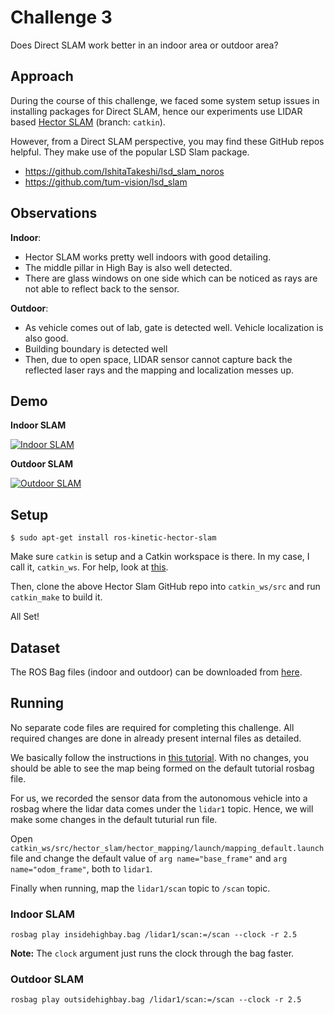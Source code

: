 # Challenge 3

Does Direct SLAM work better in an indoor area or outdoor area?

## Approach

During the course of this challenge, we faced some system setup issues in installing packages for Direct SLAM, hence our experiments use LIDAR based [Hector SLAM](https://github.com/tu-darmstadt-ros-pkg/hector_slam/tree/catkin) (branch: ```catkin```).

However, from a Direct SLAM perspective, you may find these GitHub repos helpful. They make use of the popular LSD Slam package.
* https://github.com/IshitaTakeshi/lsd_slam_noros
* https://github.com/tum-vision/lsd_slam

## Observations

**Indoor**: 
* Hector SLAM works pretty well indoors with good detailing. 
* The middle pillar in High Bay is also well detected. 
* There are glass windows on one side which can be noticed as rays are not able to reflect back to the sensor.

**Outdoor**: 
* As vehicle comes out of lab, gate is detected well. Vehicle localization is also good.
* Building boundary is detected well
* Then, due to open space, LIDAR sensor cannot capture back the reflected laser rays and the mapping and localization messes up.


## Demo

**Indoor SLAM**

[![Indoor SLAM](https://img.youtube.com/vi/ZigVMt5cRA4/0.jpg)](https://www.youtube.com/watch?v=ZigVMt5cRA4)

**Outdoor SLAM**

[![Outdoor SLAM](https://img.youtube.com/vi/_qh8o3lFWdw/0.jpg)](https://www.youtube.com/watch?v=_qh8o3lFWdw)

## Setup

```commandline
$ sudo apt-get install ros-kinetic-hector-slam
```

Make sure ```catkin``` is setup and a Catkin workspace is there. In my case, I call it, ```catkin_ws```. For help, look at [this](http://wiki.ros.org/catkin/Tutorials/create_a_workspace).

Then, clone the above Hector Slam GitHub repo into ```catkin_ws/src``` and run ```catkin_make``` to build it.

All Set!

## Dataset

The ROS Bag files (indoor and outdoor) can be downloaded from [here](https://zenodo.org/record/4467486#.YBJeu-hKhPZ).

## Running

No separate code files are required for completing this challenge. All required changes are done in already present internal files as detailed.

We basically follow the instructions in [this tutorial](http://wiki.ros.org/hector_slam/Tutorials/MappingUsingLoggedData). With no changes, you should be able to see the map being formed on the default tutorial rosbag file. 

For us, we recorded the sensor data from the autonomous vehicle into a rosbag where the lidar data comes under the ```lidar1``` topic. Hence, we will make some changes in the default tuturial run file.

Open ```catkin_ws/src/hector_slam/hector_mapping/launch/mapping_default.launch``` file and change the default value of ```arg name="base_frame"``` and ```arg name="odom_frame"```, both to ```lidar1```.

Finally when running, map the ```lidar1/scan``` topic to ```/scan``` topic. 

### Indoor SLAM

```commandline
rosbag play insidehighbay.bag /lidar1/scan:=/scan --clock -r 2.5
```

**Note:** The ```clock``` argument just runs the clock through the bag faster.

### Outdoor SLAM

```commandline
rosbag play outsidehighbay.bag /lidar1/scan:=/scan --clock -r 2.5
```
